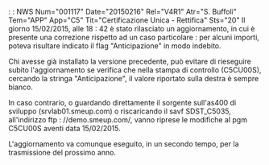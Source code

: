  :  : NWS Num="001117" Date="20150216" Rel="V4R1" Atr="S. Buffoli" Tem="APP" App="C5" Tit="Certificazione Unica - Rettifica" Sts="20"
Il giorno 15/02/2015, alle 18 : 42 è stato rilasciato un aggiornamento, in cui è presente una correzione rispetto ad un caso particolare :  per alcuni importi, poteva risultare indicato il flag "Anticipazione" in modo indebito.

Chi avesse già installato la versione precedente, può evitare di rieseguire subito l'aggiornamento
se verifica che nella stampa di controllo (C5CU00S), cercando la stringa "Anticipazione", il valore
riportato sulla destra è sempre bianco.

In caso contrario, o guardando direttamente il sorgente sull'as400 di sviluppo (srvlab01.smeup.com)
o riscaricando il savf SDST_C5035, all'indirizzo ftp : //demo.smeup.com/, vanno riprese le modifiche
al pgm C5CU00S aventi data 15/02/2015.

L'aggiornamento va comunque eseguito, in un secondo tempo, per la trasmissione del prossimo anno.
